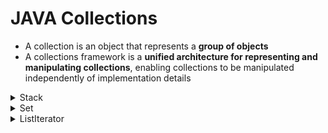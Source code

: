 # JAVA Collections
- A collection is an object that represents a **group of objects**
- A collections framework is a **unified architecture for representing and manipulating collections**, enabling collections to be manipulated independently of implementation details

<details closed>
<summary>Stack</summary>
  
## Stack

- extends `Vector` class
- implements `Serializable`, `Cloneable`, `Iterable<E>`, `Collection<E>`, `List<E>`, `RandomAccess` interface

### Methods

|Method|Description|Returns|Throws|
|--|--|--|--|
|`empty()`|Tests if this stack is empty|true or false||
|`push(E)`|Pushes an item onto the top of this stack|the item argument||
|`pop()`|Removes the object at the top of this stack|the object at the top of this stack|`EmptyStackException` on empty stack|
|`peek()`|Looks at the object at the top of this stack without removing it from the stack|the object at the top of this stack|`EmptyStackException` on empty stack|
|`search(O)`|Finds the 1-based position where an object is on this stack|- the distance from the top of the stack of the occurrence nearest the top of the stack<br>- the topmost item on the stack is considered to be at distance 1<br>- the return value -1 indicates that the object is not on the stack||

1. `add()` vs `push()`

||`add()`|`push()`|
|--|--|--|
|구현 클래스|`java.util.Vector`|`java.util.Stack`|
|반환값|boolean|element|

2. `remove()` vs `pop()`

||`remove()`|`pop()`|
|--|--|--|
|구현 클래스|`java.util.Vector`|`java.util.Stack`|
|파라미터|index|element|
|반환값|element|element|
|예외|`ArrayIndexOutOfBoundsException`|`EmptyStackException`|

#### `Stack` 클래스에 직접 구현된 `push()`, `pop()`를 사용함으로써 `Stack`임을 명확히 하는 것이 바람직하다.

</details>
<details closed>
<summary>Set</summary>
  
## Set

- A collection that contains no duplicate elements
- permits the null element

### HashSet

- implements `Set` interface, backed by a hash table
- no guarantees as to the iteration order of the set
- O(1)

### LinkedHashSet

- Hash table & Linked list implementation of Set interface, with predictable iteration order
- extends `HashSet` class
- maintains a doubly-linked list running through all of its entries
- linked list ordering defined by `insertion-order`
- O(1)

### TreeSet

- `NavigableSet` implementation based on a `TreeMap`, a Red-Black tree
- extends `AbstractSet` class, offering additional [methods](https://docs.oracle.com/javase/7/docs/api/java/util/TreeSet.html)
- ordered using their natural ordering, or by a `comparator`
- O(log n) for the basic operations

</details>
<details closed>
<summary>ListIterator</summary>

## ListIterator
- Iterator + 양방향 조회기능추가
- List interface 구현한 collections에서 사용 가능

### Method

|Method|Description|Returns|Throws|
|--|--|--|--|
|`hasNext()`|Returns true if this list iterator has more elements when traversing the list in the forward direction|||
|`hasPrevious()`|Returns true if this list iterator has more elements when traversing the list in the reverse direction.|||
|`next()`|Returns the next element in the list and advances the cursor position|the next element on the list|`NoSuchElementException` if the iteration has no next element|
|`previous()`|Returns the previous element in the list and moves the cursor position backwards|the previous element on the list|`NoSuchElementException` if the iteration has no previous element|
|`remove()`|Removes from the list the last element that was returned by next() or previous()|- `UnsupportedOperationException` if the remove operation is not supported by this list iterator<br>- `IllegalStateException` if neither next nor previous have been called, or remove or add have been called after the last call to next or previous|

  
</details>
